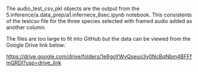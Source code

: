 The audio_test_csv_pkl objects are the output from the 5.inference/a.data_prep/a1.infernece_8sec.ipynb notebook. This consistents of the testcsv file for the three species selected with framed audio added as another column.

The files are too large to fit into GitHub but the data can be viewed from the Google Drive link below:

https://drive.google.com/drive/folders/1e6goYWyQseuo3y0NcBqNbm4BFFfmQRDl?usp=drive_link